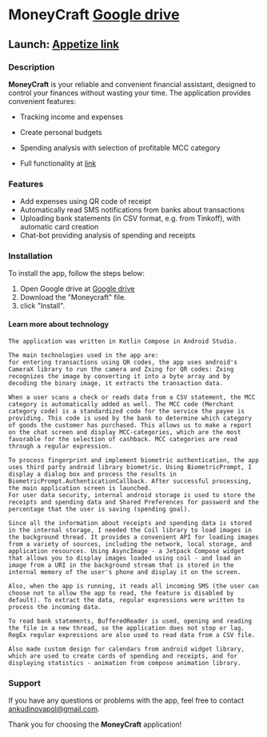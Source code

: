 # MoneyCraft [Google drive](https://drive.google.com/drive/folders/1Jy1kMbPBR5o22QhU-c_1MuGSR9eUFC_h?usp=sharing)
## Launch: [Appetize link](https://appetize.io/app/qd2gn4n43stdektcuzm2kwbfo4)

### Description

**MoneyCraft** is your reliable and convenient financial assistant, designed to control your finances without wasting your time. 
The application provides convenient features:

- Tracking income and expenses
- Create personal budgets
- Spending analysis with selection of profitable MCC category

- Full functionality at [link](https://mm.tt/app/map/3116855325?t=QiOMPbhAsV)

### Features

- Add expenses using QR code of receipt
- Automatically read SMS notifications from banks about transactions
- Uploading bank statements (in CSV format, e.g. from Tinkoff), with automatic card creation
- Chat-bot providing analysis of spending and receipts

### Installation

To install the app, follow the steps below:

1. Open Google drive at [Google drive](https://drive.google.com/drive/folders/1Jy1kMbPBR5o22QhU-c_1MuGSR9eUFC_h?usp=sharing)
2. Download the "Moneycraft" file.
3. click "Install".



#### Learn more about technology

```
The application was written in Kotlin Compose in Android Studio.

The main technologies used in the app are:
for entering transactions using QR codes, the app uses android's CameraX library to run the camera and Zxing for QR codes: Zxing recognizes the image by converting it into a byte array and by decoding the binary image, it extracts the transaction data.

When a user scans a check or reads data from a CSV statement, the MCC category is automatically added as well. The MCC code (Merchant category code) is a standardized code for the service the payee is providing. This code is used by the bank to determine which category of goods the customer has purchased. This allows us to make a report on the chat screen and display MCC-categories, which are the most favorable for the selection of cashback. MCC categories are read through a regular expression.

To process fingerprint and implement biometric authentication, the app uses third party android library biometric. Using BiometricPrompt, I display a dialog box and process the results in BiometricPrompt.AuthenticationCallback. After successful processing, the main application screen is launched.
For user data security, internal android storage is used to store the receipts and spending data and Shared Preferences for password and the percentage that the user is saving (spending goal).

Since all the information about receipts and spending data is stored in the internal storage, I needed the Coil library to load images in the background thread. It provides a convenient API for loading images from a variety of sources, including the network, local storage, and application resources. Using AsyncImage - a Jetpack Compose widget that allows you to display images loaded using coil - and load an image from a URI in the background stream that is stored in the internal memory of the user's phone and display it on the screen.

Also, when the app is running, it reads all incoming SMS (the user can choose not to allow the app to read, the feature is disabled by default). To extract the data, regular expressions were written to process the incoming data.

To read bank statements, BufferedReader is used, opening and reading the file in a new thread, so the application does not stop or lag. RegEx regular expressions are also used to read data from a CSV file.

Also made custom design for calendars from android widget library, which are used to create cards of spending and receipts, and for displaying statistics - animation from compose animation library.

```

### Support

If you have any questions or problems with the app, feel free to contact [ankudinovapol@gmail.com](mailto:ankudinovapol@gmail.com).

Thank you for choosing the **MoneyCraft** application!
